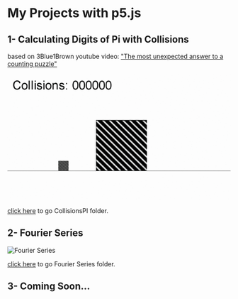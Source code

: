 # My Projects with p5.js

## 1- Calculating Digits of Pi with Collisions
based on 3Blue1Brown youtube video: ["The most unexpected answer to a counting puzzle"](https://www.youtube.com/watch?v=HEfHFsfGXjs)

![CollisionsPI](https://github.com/math-silva/p5.js/blob/mainbranch/CollisionsPI/CollisionGif.gif)

[click here](https://github.com/math-silva/p5.js/tree/mainbranch/CollisionsPI) to go CollisionsPI folder.


## 2- Fourier Series

![Fourier Series](https://github.com/math-silva/p5.js/new/mainbranch/Fourier%20Series/FourierSeriesGif.gif)

[click here](https://github.com/math-silva/p5.js/tree/mainbranch/Fourier%20Series) to go Fourier Series folder.

## 3- Coming Soon...
